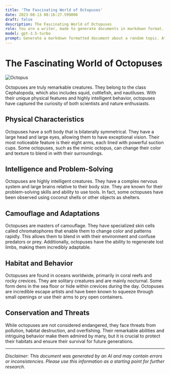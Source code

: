 ```yaml
---
title: 'The Fascinating World of Octopuses'
date: 2023-08-13 08:16:27.599806
draft: false
description: The Fascinating World of Octopuses
role: You are a writer, made to generate documents in markdown format. It is very important that all of the documents you generate are in valid markdown format.
model: gpt-3.5-turbo
prompt: Generate a markdown formatted document about a random topic. At the bottom, include a disclaimer explaining that the document was generated by you. The first line of the document should be the title. Make sure that the entire document is in proper markdown format, using a mix of various tags to make the document visually appealing.
---
```


# The Fascinating World of Octopuses

![Octopus](https://images.unsplash.com/photo-1505247964003-5f4d5b24e777?ixlib=rb-1.2.1&auto=format&fit=crop&w=1950&q=80)

Octopuses are truly remarkable creatures. They belong to the class Cephalopoda, which also includes squid, cuttlefish, and nautiluses. With their unique physical features and highly intelligent behavior, octopuses have captured the curiosity of both scientists and nature enthusiasts.

## Physical Characteristics

Octopuses have a soft body that is bilaterally symmetrical. They have a large head and large eyes, allowing them to have exceptional vision. Their most noticeable feature is their eight arms, each lined with powerful suction cups. Some octopuses, such as the mimic octopus, can change their color and texture to blend in with their surroundings.

## Intelligence and Problem-Solving

Octopuses are highly intelligent creatures. They have a complex nervous system and large brains relative to their body size. They are known for their problem-solving skills and ability to use tools. In fact, some octopuses have been observed using coconut shells or other objects as shelters.

## Camouflage and Adaptations

Octopuses are masters of camouflage. They have specialized skin cells called chromatophores that enable them to change color and patterns rapidly. This allows them to blend in with their environment and confuse predators or prey. Additionally, octopuses have the ability to regenerate lost limbs, making them incredibly adaptable.

## Habitat and Behavior

Octopuses are found in oceans worldwide, primarily in coral reefs and rocky crevices. They are solitary creatures and are mainly nocturnal. Some form dens in the sea floor or hide within crevices during the day. Octopuses are incredible escape artists and have been known to squeeze through small openings or use their arms to pry open containers.

## Conservation and Threats

While octopuses are not considered endangered, they face threats from pollution, habitat destruction, and overfishing. Their remarkable abilities and intriguing behavior make them admired by many, but it is crucial to protect their habitats and ensure their survival for future generations.

---

*Disclaimer: This document was generated by an AI and may contain errors or inconsistencies. Please use this information as a starting point for further research.*